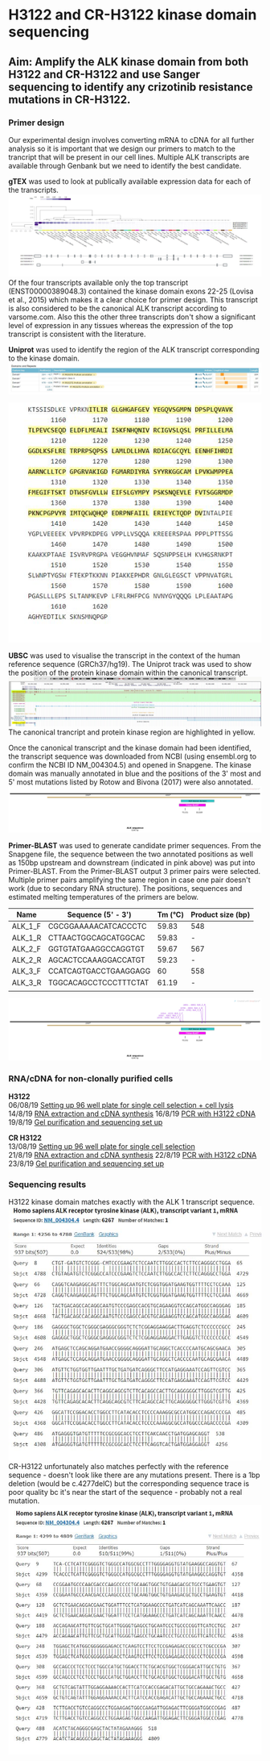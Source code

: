 # H3122 and CR-H3122 kinase domain sequencing
## Aim: Amplify the ALK kinase domain from both H3122 and CR-H3122 and use Sanger sequencing to identify any crizotinib resistance mutations in CR-H3122. <br>

### Primer design


Our experimental design involves converting mRNA to cDNA for all further analysis so it is important that we design our primers to match to the trancript that will be present in our cell lines.
Multiple ALK transcripts are available through Genbank but we need to identify the best candidate. <BR>


**gTEX** was used to look at publically available expression data for each of the transcripts.
![](../Objective_summaries/Figure_cache/ALK_gTEX.JPG)
Of the four transcripts available only the top transcript (ENST00000389048.3) contained the kinase domain exons 22-25 (Lovisa et al., 2015) which makes it a clear choice for primer design. This transcript is also considered to be the canonical ALK transcript according to varsome.com. Also this the other three transcripts don't show a significant level of expression in any tissues whereas the expression of the top transcript is consistent with the literature.

**Uniprot** was used to identify the region of the ALK transcript corresponding to the kinase domain.
![](../Objective_summaries/Figure_cache/ALK_uniprot_1.JPG)

![](../Objective_summaries/Figure_cache/ALK_uniprot_2.JPG)

**UBSC** was used to visualise the transcript in the context of the human reference sequence (GRCh37/hg19). The Uniprot track was used to show the position of the protein kinase domain within the canonical transcript.
![](../Objective_summaries/Figure_cache/ALK_UBSC.JPG)
The canonical trancript and protein kinase region are highlighted in yellow.

Once the canonical transcript and the kinase domain had been identified, the transcript sequence was downloaded from NCBI (using ensembl.org to confirm the NCBI ID NM_004304.5) and opened in Snapgene. The kinase domain was manually annotated in blue and the positions of the 3' most and 5' most mutations listed by Rotow and Bivona (2017) were also annotated.
![](../Objective_summaries/Figure_cache/ALK_snapgene_map.jpg)

**Primer-BLAST** was used to generate candidate primer sequences. From the Snapgene file, the sequence between the two annotated positions as well as 150bp upstream and downstream (indicated in pink above) was put into Primer-BLAST.
From the Primer-BLAST output 3 primer pairs were selected. Multiple primer pairs amplifying the same region in case one pair doesn't work (due to secondary RNA structure). The positions, sequences and estimated melting temperatures of the primers are below.


| Name    | Sequence (5' - 3')      | Tm (°C)   | Product size (bp)|
|---------|-----------------------|-------|--------------|
| ALK_1_F | CGCGGAAAAACATCACCCTC  | 59.83 | 548          |
| ALK_1_R | CTTAACTGGCAGCATGGCAC  | 59.83 |      -        |
| ALK_2_F | GGTGTATGAAGGCCAGGTGT  | 59.67 | 567          |
| ALK_2_R | AGCACTCCAAAGGACCATGT  | 59.23 |        -      |
| ALK_3_F | CCATCAGTGACCTGAAGGAGG | 60    | 558          |
| ALK_3_R | TGGCACAGCCTCCCTTTCTAT | 61.19 |    -          |
|   |   |   |   |

![](../Objective_summaries/Figure_cache/ALK_snapgene_map_primers.jpg)

### RNA/cDNA for non-clonally purified cells

**H3122**\
06/08/19 [Setting up 96 well plate for single cell selection + cell lysis](../Daily_lab_book/LB_19-08-06.md)\
14/8/19 [RNA extraction and cDNA synthesis](../Daily_lab_book/LB_19-08-14.md)
16/8/19 [PCR with H3122 cDNA](../Daily_lab_book/LB_19-08-16.md)
19/8/19 [Gel purification and sequencing set up](../Daily_lab_book/LB_19-08-19.md)

**CR H3122**\
13/08/19 [Setting up 96 well plate for single cell selection](../Daily_lab_book/LB_19-08-13.md)\
21/8/19 [RNA extraction and cDNA synthesis](../Daily_lab_book/LB_19-08-21.md)
22/8/19 [PCR with H3122 cDNA](../Daily_lab_book/LB_19-08-22.md)
23/8/19 [Gel purification and sequencing set up](../Daily_lab_book/LB_19-08-23.md)

### Sequencing results

H3122 kinase domain matches exactly with the ALK 1 transcript sequence.
![](../Daily_lab_book/Figure_cache/ALK_3_R_BLAST.JPG)
CR-H3122 unfortunately also matches perfectly with the reference sequence - doesn't look like there are any mutations present. There is a 1bp deletion (would be c.4277delC) but the corresponding sequence trace is poor quality bc it's near the start of the sequence - probably not a real mutation.
![](../Daily_lab_book/Figure_cache/ALK_3_R_BLAST_CR.JPG)
